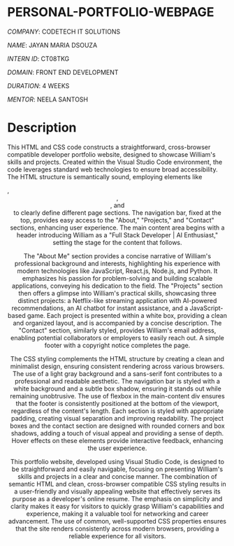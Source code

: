 # PERSONAL-PORTFOLIO-WEBPAGE

*COMPANY*: CODETECH IT SOLUTIONS

*NAME*: JAYAN MARIA DSOUZA

*INTERN ID*: CT08TKG

*DOMAIN*: FRONT END DEVELOPMENT

*DURATION*: 4 WEEKS

*MENTOR*: NEELA SANTOSH

# Description
This HTML and CSS code constructs a straightforward, cross-browser compatible developer portfolio website, designed to showcase William's skills and projects. Created within the Visual Studio Code environment, the code leverages standard web technologies to ensure broad accessibility. The HTML structure is semantically sound, employing elements like <nav>, <header>, <section>, and <footer> to clearly define different page sections. The navigation bar, fixed at the top, provides easy access to the "About," "Projects," and "Contact" sections, enhancing user experience. The main content area begins with a header introducing William as a "Full Stack Developer | AI Enthusiast," setting the stage for the content that follows.

The "About Me" section provides a concise narrative of William's professional background and interests, highlighting his experience with modern technologies like JavaScript, React.js, Node.js, and Python. It emphasizes his passion for problem-solving and building scalable applications, conveying his dedication to the field. The "Projects" section then offers a glimpse into William's practical skills, showcasing three distinct projects: a Netflix-like streaming application with AI-powered recommendations, an AI chatbot for instant assistance, and a JavaScript-based game. Each project is presented within a white box, providing a clean and organized layout, and is accompanied by a concise description. The "Contact" section, similarly styled, provides William's email address, enabling potential collaborators or employers to easily reach out. A simple footer with a copyright notice completes the page.

The CSS styling complements the HTML structure by creating a clean and minimalist design, ensuring consistent rendering across various browsers. The use of a light gray background and a sans-serif font contributes to a professional and readable aesthetic. The navigation bar is styled with a white background and a subtle box shadow, ensuring it stands out while remaining unobtrusive. The use of flexbox in the main-content div ensures that the footer is consistently positioned at the bottom of the viewport, regardless of the content's length. Each section is styled with appropriate padding, creating visual separation and improving readability. The project boxes and the contact section are designed with rounded corners and box shadows, adding a touch of visual appeal and providing a sense of depth. Hover effects on these elements provide interactive feedback, enhancing the user experience.

This portfolio website, developed using Visual Studio Code, is designed to be straightforward and easily navigable, focusing on presenting William's skills and projects in a clear and concise manner. The combination of semantic HTML and clean, cross-browser compatible CSS styling results in a user-friendly and visually appealing website that effectively serves its purpose as a developer's online resume. The emphasis on simplicity and clarity makes it easy for visitors to quickly grasp William's capabilities and experience, making it a valuable tool for networking and career advancement. The use of common, well-supported CSS properties ensures that the site renders consistently across modern browsers, providing a reliable experience for all visitors.
